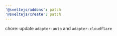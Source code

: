 ```yaml
---
'@sveltejs/addons': patch
'@sveltejs/create': patch
---
```


chore: update `adapter-auto` and `adapter-cloudflare`

